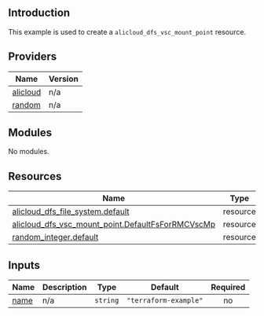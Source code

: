 ## Introduction

This example is used to create a `alicloud_dfs_vsc_mount_point` resource.

<!-- BEGIN_TF_DOCS -->
## Providers

| Name | Version |
|------|---------|
| <a name="provider_alicloud"></a> [alicloud](#provider\_alicloud) | n/a |
| <a name="provider_random"></a> [random](#provider\_random) | n/a |

## Modules

No modules.

## Resources

| Name | Type |
|------|------|
| [alicloud_dfs_file_system.default](https://registry.terraform.io/providers/aliyun/alicloud/latest/docs/resources/dfs_file_system) | resource |
| [alicloud_dfs_vsc_mount_point.DefaultFsForRMCVscMp](https://registry.terraform.io/providers/aliyun/alicloud/latest/docs/resources/dfs_vsc_mount_point) | resource |
| [random_integer.default](https://registry.terraform.io/providers/hashicorp/random/latest/docs/resources/integer) | resource |

## Inputs

| Name | Description | Type | Default | Required |
|------|-------------|------|---------|:--------:|
| <a name="input_name"></a> [name](#input\_name) | n/a | `string` | `"terraform-example"` | no |
<!-- END_TF_DOCS -->    